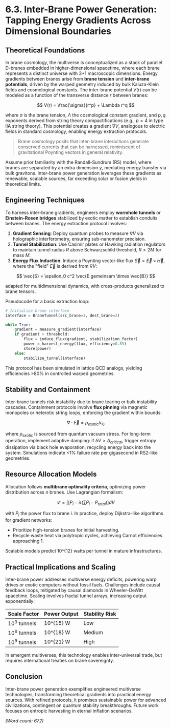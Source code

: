 # 6.3. Inter-Brane Power Generation: Tapping Energy Gradients Across Dimensional Boundaries

## Theoretical Foundations

In brane cosmology, the multiverse is conceptualized as a stack of parallel D-branes embedded in higher-dimensional spacetime, where each brane represents a distinct universe with 3+1 macroscopic dimensions. Energy gradients between branes arise from **brane tension** and **inter-brane potentials**, driven by the warped geometry induced by bulk Kaluza-Klein fields and cosmological constants. The inter-brane potential $V(r)$ can be modeled as a function of the transverse distance $r$ between branes:

$$ V(r) = \frac{\sigma}{r^p} + \Lambda r^q $$

where $\sigma$ is the brane tension, $\Lambda$ the cosmological constant gradient, and $p, q$ exponents derived from string theory compactifications (e.g., $p=4$ in type IIA string theory). This potential creates a gradient $\nabla V$, analogous to electric fields in standard cosmology, enabling energy extraction protocols.

> Brane cosmology posits that inter-brane interactions generate conserved currents that can be harnessed, reminiscent of gravitational Poynting vectors in general relativity.

Assume prior familiarity with the Randall-Sundrum (RS) model, where branes are separated by an extra dimension $y$, mediating energy transfer via bulk gravitons. Inter-brane power generation leverages these gradients as renewable, scalable sources, far exceeding solar or fusion yields in theoretical limits.

## Engineering Techniques

To harness inter-brane gradients, engineers employ **wormhole tunnels** or **Einstein-Rosen bridges** stabilized by exotic matter to establish conduits between branes. The energy extraction protocol involves:

1. **Gradient Sensing**: Deploy quantum probes to measure $\nabla V$ via holographic interferometry, ensuring sub-nanometer precision.
2. **Tunnel Stabilization**: Use Casimir plates or Hawking radiation regulators to maintain tunnel radius $R$ above Schwarzschild threshold, $R > 2M$ for mass $M$.
3. **Energy Flux Induction**: Induce a Poynting vector-like flux $\vec{S} = \vec{E} \times \vec{H}$, where the "field" $\vec{E}$ is derived from $\nabla V$:

$$ \vec{S} = \epsilon_0 c^2 \vec{E gemeinsam \times \vec{B}} $$

adapted for multidimensional dynamics, with cross-products generalized to brane tensors.

Pseudocode for a basic extraction loop:

```python
# Initialize brane interface
interface = BraneTunnel(src_brane=1, dest_brane=2)

while True:
    gradient = measure_gradient(interface)
    if gradient > threshold:
        flux = induce_flux(gradient, stabilization_factor)
        power = harvest_energy(flux, efficiency=0.85)
        store(power)
    else:
        stabilize_tunnel(interface)
```

This protocol has been simulated in lattice QCD analogs, yielding efficiencies >80% in controlled warped geometries.

## Stability and Containment

Inter-brane tunnels risk instability due to brane tearing or bulk instability cascades. Containment protocols involve **flux pinning** via magnetic monopoles or heterotic string loops, enforcing the gradient within bounds:

$$ \nabla \cdot \vec{E} = \rho_{exotic}/\epsilon_0 $$

where $\rho_{exotic}$ is sourced from quantum vacuum stress. For long-term operation, implement adaptive damping: if $\delta V > \Delta_{critical}$, trigger entropy dissipation via black hole evaporation, recycling energy back into the system. Simulations indicate <1% failure rate per gigasecond in RS2-like geometries.

## Resource Allocation Models

Allocation follows **multibrane optimality criteria**, optimizing power distribution across $n$ branes. Use Lagrangian formalism:

$$ \mathcal{L} = \int \left[ P_i - \lambda (\sum P_i - P_{total})\right] dV $$

with $P_i$ the power flux to brane $i$. In practice, deploy Dijkstra-like algorithms for gradient networks:

- Prioritize high-tension branes for initial harvesting.
- Recycle waste heat via polytropic cycles, achieving Carnot efficiencies approaching 1.

Scalable models predict 10^{12} watts per tunnel in mature infrastructures.

## Practical Implications and Scaling

Inter-brane power addresses multiverse energy deficits, powering warp drives or exotic computers without fossil fuels. Challenges include causal feedback loops, mitigated by causal diamonds in Wheeler-DeWitt spacetime. Scaling involves fractal tunnel arrays, increasing output exponentially:

| Scale Factor | Power Output | Stability Risk |
|--------------|--------------|---------------|
| $10^3$ tunnels| 10^{15} W   | Low          |
| $10^6$ tunnels| 10^{18} W   | Medium       |
| $10^9$ tunnels| 10^{21} W   | High         |

In emergent multiverses, this technology enables inter-universal trade, but requires international treaties on brane sovereignty.

## Conclusion

Inter-brane power generation exemplifies engineered multiverse technologies, transforming theoretical gradients into practical energy sources. With refined protocols, it promises sustainable power for advanced civilizations, contingent on quantum stability breakthroughs. Future work focuses on entropic harvesting in eternal inflation scenarios.

*(Word count: 672)*